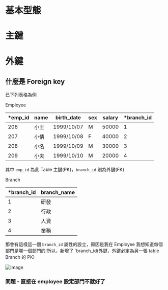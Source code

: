 # 基本型態

# 主鍵

# 外鍵

## 什麼是 Foreign key

已下列表格為例

Employee

| *emp_id  | name | birth_date | sex | salary | *branch_id |
| ------------- | ------------- | ------------- | ------------- | ------------- | ------------- |
| 206 | 小王 | 1999/10/07 | M | 50000 | 1 |
| 207 | 小倩 | 1999/10/08 | F | 40000 | 2 |
| 208 | 小名 | 1999/10/09 | M | 30000 | 3 |
| 209 | 小夫 | 1999/10/10 | M | 20000 | 4 |

其中 `emp_id` 為此 Table 主鍵(PK)，`branch_id` 則為外鍵(FK)

Branch

| *branch_id | branch_name |
| ------------- | ------------- |
| 1 | 研發 |
| 2 | 行政 |
| 3 | 人資 |
| 4 | 業務 |

那會有這樣這一個 `branch_id` 屬性的設立，原因是我在 Employee 我想知道每個部門是哪一個部門的!所以，新增了 `branch_id(外鍵，外鍵必定為另一張 table Branch 的 PK)

![image](https://github.com/dacelo971130/learing/assets/83411220/7d670845-0eb2-4f33-b2bf-4c67e674d162)


### 問題 - 直接在 employee 設定部門不就好了
